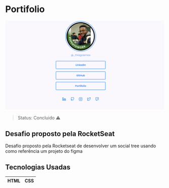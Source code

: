 # Portifolio

![header](img/projeto.png)

> Status: Concluido ⚠️

## Desafio proposto pela RocketSeat

<p>Desafio proposto pela Rocketseat de desenvolver um social tree usando como referência um projeto do figma</p>

## Tecnologias Usadas

| HTML | CSS |
| ---- | --- |

